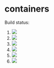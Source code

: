 # containers

Build status:

1. [![](https://github.com/cristywei/containers-hw/workflows/tests-fibonacci/badge.svg)](https://github.com/cristywei/containers-hw/actions?query=workflow%3Atests-fibonacci)
1. [![](https://github.com/cristywei/containers-hw/workflows/tests-range/badge.svg)](https://github.com/cristywei/containers-hw/actions?query=workflow%3Atests-range)
1. [![](https://github.com/cristywei/containers-hw/workflows/tests-BinaryTree/badge.svg)](https://github.com/cristywei/containers-hw/actions?query=workflow%3Atests-BinaryTree)
1. [![](https://github.com/cristywei/containers-hw/workflows/tests-BST/badge.svg)](https://github.com/cristywei/containers-hw/actions?query=workflow%3Atests-BST)
1. [![](https://github.com/cristywei/containers-hw/workflows/tests-AVLTree/badge.svg)](https://github.com/cristywei/containers-hw/actions?query=workflow%3Atests-AVLTree)
1. [![](https://github.com/cristywei/containers-hw/workflows/tests-Heap/badge.svg)](https://github.com/cristywei/containers-hw/actions?query=workflow%3Atests-Heap)
